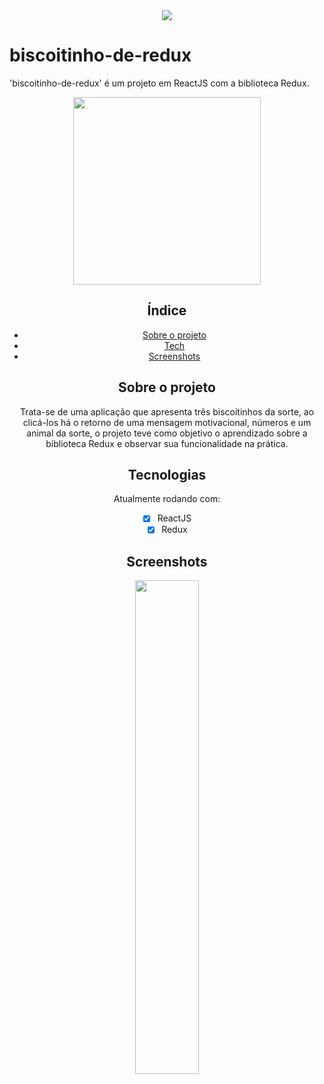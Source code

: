 
<div align="center"><img src="http://img.shields.io/static/v1?label=STATUS&message=FINALIZADO&color=green&style=for-the-badge"></div>

# biscoitinho-de-redux
'biscoitinho-de-redux' é um projeto em ReactJS com a biblioteca Redux.



<div align="center"> <img width="300px" src="/public/favicon.ico"> <br>

## Índice
* [Sobre o projeto](#sobre-o-projeto)
* [Tech](#tecnologias)
* [Screenshots](#screenshots)

## Sobre o projeto
Trata-se de uma aplicação que apresenta três biscoitinhos da sorte, ao clicá-los há o retorno de uma mensagem motivacional, números e um animal da sorte,
o projeto teve como objetivo o aprendizado sobre a biblioteca Redux e observar sua funcionalidade na prática.

	
## Tecnologias
Atualmente rodando com:

- [x] ReactJS
- [x] Redux

## Screenshots
<img width="45%" src="/Screenshots/screenshoti.png">
